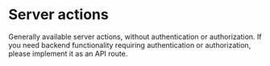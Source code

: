 # Server actions

Generally available server actions, without authentication or authorization.
If you need backend functionality requiring authentication or authorization,
please implement it as an API route.